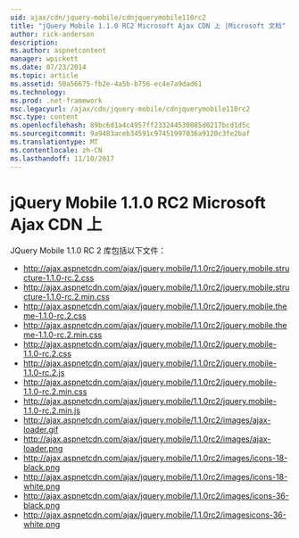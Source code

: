 ```yaml
---
uid: ajax/cdn/jquery-mobile/cdnjquerymobile110rc2
title: "jQuery Mobile 1.1.0 RC2 Microsoft Ajax CDN 上 |Microsoft 文档"
author: rick-anderson
description: 
ms.author: aspnetcontent
manager: wpickett
ms.date: 07/23/2014
ms.topic: article
ms.assetid: 50a56675-fb2e-4a5b-b756-ec4e7a9dad61
ms.technology: 
ms.prod: .net-framework
msc.legacyurl: /ajax/cdn/jquery-mobile/cdnjquerymobile110rc2
msc.type: content
ms.openlocfilehash: 89bc6d1a4c4957ff233244530085d0217bcd1d5c
ms.sourcegitcommit: 9a9483aceb34591c97451997036a9120c3fe2baf
ms.translationtype: MT
ms.contentlocale: zh-CN
ms.lasthandoff: 11/10/2017
---
```

<a name="jquery-mobile-110-rc2-on-the-microsoft-ajax-cdn"></a>jQuery Mobile 1.1.0 RC2 Microsoft Ajax CDN 上
====================
JQuery Mobile 1.1.0 RC 2 库包括以下文件：

- http://ajax.aspnetcdn.com/ajax/jquery.mobile/1.1.0rc2/jquery.mobile.structure-1.1.0-rc.2.css
- http://ajax.aspnetcdn.com/ajax/jquery.mobile/1.1.0rc2/jquery.mobile.structure-1.1.0-rc.2.min.css
- http://ajax.aspnetcdn.com/ajax/jquery.mobile/1.1.0rc2/jquery.mobile.theme-1.1.0-rc.2.css
- http://ajax.aspnetcdn.com/ajax/jquery.mobile/1.1.0rc2/jquery.mobile.theme-1.1.0-rc.2.min.css
- http://ajax.aspnetcdn.com/ajax/jquery.mobile/1.1.0rc2/jquery.mobile-1.1.0-rc.2.css
- http://ajax.aspnetcdn.com/ajax/jquery.mobile/1.1.0rc2/jquery.mobile-1.1.0-rc.2.js
- http://ajax.aspnetcdn.com/ajax/jquery.mobile/1.1.0rc2/jquery.mobile-1.1.0-rc.2.min.css
- http://ajax.aspnetcdn.com/ajax/jquery.mobile/1.1.0rc2/jquery.mobile-1.1.0-rc.2.min.js
- http://ajax.aspnetcdn.com/ajax/jquery.mobile/1.1.0rc2/images/ajax-loader.gif
- http://ajax.aspnetcdn.com/ajax/jquery.mobile/1.1.0rc2/images/ajax-loader.png
- http://ajax.aspnetcdn.com/ajax/jquery.mobile/1.1.0rc2/images/icons-18-black.png
- http://ajax.aspnetcdn.com/ajax/jquery.mobile/1.1.0rc2/images/icons-18-white.png
- http://ajax.aspnetcdn.com/ajax/jquery.mobile/1.1.0rc2/images/icons-36-black.png
- http://ajax.aspnetcdn.com/ajax/jquery.mobile/1.1.0rc2/imagesicons-36-white.png

